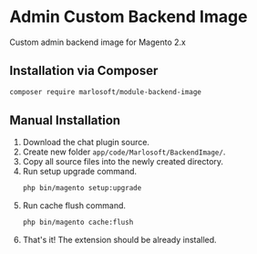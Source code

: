 Admin Custom Backend Image
==========================

Custom admin backend image for Magento 2.x


## Installation via Composer
```bash
composer require marlosoft/module-backend-image
```

## Manual Installation
1. Download the chat plugin source.
2. Create new folder `app/code/Marlosoft/BackendImage/`.
3. Copy all source files into the newly created directory.
4. Run setup upgrade command.
    ```bash
    php bin/magento setup:upgrade
    ```
5. Run cache flush command.
    ```bash
    php bin/magento cache:flush
    ```
6. That's it! The extension should be already installed.
